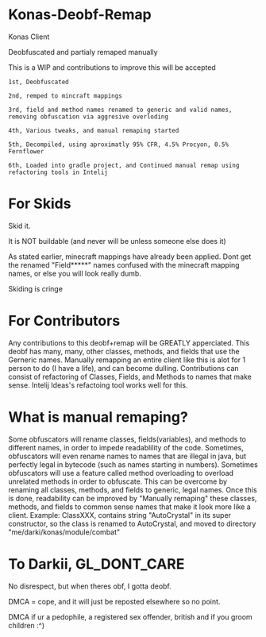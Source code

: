 # Konas-Deobf-Remap
Konas Client

Deobfuscated and partialy remaped manually

This is a WIP and contributions to improve this will be accepted

```
1st, Deobfuscated

2nd, remped to mincraft mappings

3rd, field and method names renamed to generic and valid names, removing obfuscation via aggresive overloding

4th, Various tweaks, and manual remaping started

5th, Decompiled, using aproximatly 95% CFR, 4.5% Procyon, 0.5% Fernflower

6th, Loaded into gradle project, and Continued manual remap using refactoring tools in Intelij
```

# For Skids

Skid it.

It is NOT buildable (and never will be unless someone else does it)

As stated earlier, minecraft mappings have already been applied. Dont get the renamed "Field*****" names confused with the minecraft mapping names, or else you will look really dumb.

Skiding is cringe


# For Contributors

Any contributions to this deobf+remap will be GREATLY apperciated. This deobf has many, many, other classes, methods, and fields that use the Gerneric names. Manually remapping an entire client like this is alot for 1 person to do (I have a life), and can become dulling. Contributions can consist of refactoring of Classes, Fields, and Methods to names that make sense. Intelij Ideas's refactoing tool works well for this.

# What is manual remaping?

Some obfuscators will rename classes, fields(variables), and methods to different names, in order to impede readablility of the code. Sometimes, obfuscators will even rename names to names that are illegal in java, but perfectly legal in bytecode (such as names starting in numbers). Sometimes obfuscators will use a feature called method overloading to overload unrelated methods in order to obfuscate. This can be overcome by renaming all classes, methods, and fields to generic, legal names. Once this is done, readability can be improved by "Manually remaping" these classes, methods, and fields to common sense names that make it look more like a client. Example: ClassXXX, contains string "AutoCrystal" in its super constructor, so the class is renamed to AutoCrystal, and moved to directory "me/darki/konas/module/combat"

# To Darkii, GL_DONT_CARE

No disrespect, but when theres obf, I gotta deobf. 

DMCA = cope, and it will just be reposted elsewhere so no point.

DMCA if ur a pedophile, a registered sex offender, british and if you groom children :^)
